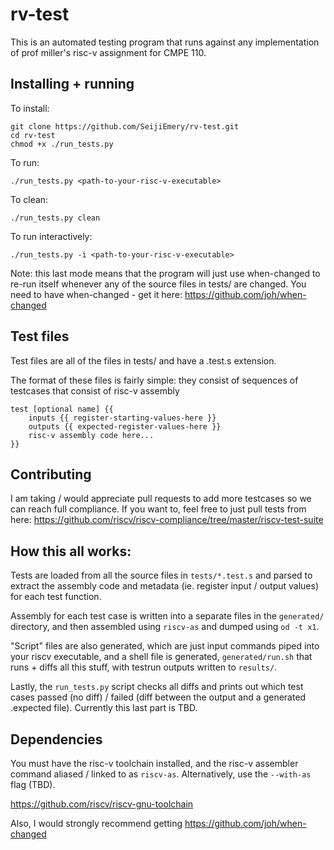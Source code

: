 # rv-test

This is an automated testing program that runs against any implementation of prof miller's risc-v assignment for CMPE 110.

## Installing + running

To install:
	
	git clone https://github.com/SeijiEmery/rv-test.git
	cd rv-test
	chmod +x ./run_tests.py
	
To run:
	
	./run_tests.py <path-to-your-risc-v-executable>
	
To clean:

	./run_tests.py clean
	
To run interactively:

	./run_tests.py -i <path-to-your-risc-v-executable>
	
Note: this last mode means that the program will just use when-changed to re-run itself whenever any of the source files in tests/ are changed. You need to have when-changed - get it here: <https://github.com/joh/when-changed>

## Test files

Test files are all of the files in tests/ and have a .test.s extension.

The format of these files is fairly simple: they consist of sequences of testcases that consist of risc-v assembly 

	test [optional name] {{
		inputs {{ register-starting-values-here }}
		outputs {{ expected-register-values-here }}
		risc-v assembly code here...
	}}
	
## Contributing

I am taking / would appreciate pull requests to add more testcases so we can reach full compliance. If you want to, feel free to just pull tests from here: <https://github.com/riscv/riscv-compliance/tree/master/riscv-test-suite>

## How this all works:

Tests are loaded from all the source files in `tests/*.test.s` and parsed to extract the assembly code and metadata (ie. register input / output values) for each test function.

Assembly for each test case is written into a separate files in the `generated/` directory, and then assembled using `riscv-as` and dumped using `od -t x1`. 

"Script" files are also generated, which are just input commands piped into your riscv executable, and a shell file is generated, `generated/run.sh` that runs + diffs all this stuff, with testrun outputs written to `results/`.

Lastly, the `run_tests.py` script checks all diffs and prints out which test cases passed (no diff) / failed (diff between the output and a generated .expected file). Currently this last part is TBD.

## Dependencies

You must have the risc-v toolchain installed, and the risc-v assembler command aliased / linked to as `riscv-as`. Alternatively, use the `--with-as` flag (TBD).

<https://github.com/riscv/riscv-gnu-toolchain>

Also, I would strongly recommend getting <https://github.com/joh/when-changed>
